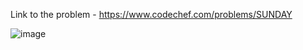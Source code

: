 Link to the problem - https://www.codechef.com/problems/SUNDAY



![image](https://github.com/Haleshot/Competitive-Programming/assets/57552973/e8d0476e-bbb4-43a4-986f-a5db0ff5e6ac)
